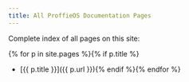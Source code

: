 ```yaml
---
title: All ProffieOS Documentation Pages
---
```

Complete index of all pages on this site:

{% for p in site.pages %}{% if p.title %}
  * [{{ p.title }}]({{ p.url }}){% endif %}{% endfor %}


<!-- testing...

  {% assign dirs = "" | split: "x" %}
  {% for page in site.pages %}
     {% if dirs contains page.dir %}
     {% else %}
       {% assign tmp = pages.dir | split: ":" %}
       {% assign dirs = pages | concat: tmp %}
     {% endif %}
  {% endfor %}
  {% assign dirs = dirs | sort %}

dirs = {{ dirs }}

  {% for dir in dirs %}
     {% for page in pages %}
       {% if page.dir == dir %}
          {{ page.dir }} / {{ page.url }} : {{ page.title }}
       {% endif %}
     {% endfor %}
   {% endfor %}
-->
